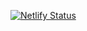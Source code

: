 [![Netlify Status](https://api.netlify.com/api/v1/badges/9f151571-c9f5-4eb3-a487-35997dbdc4c5/deploy-status)](https://app.netlify.com/sites/whypeout-static/deploys)